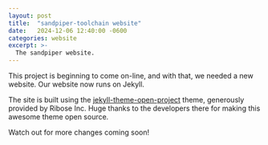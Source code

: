 ```yaml
---
layout: post
title:  "sandpiper-toolchain website"
date:   2024-12-06 12:40:00 -0600
categories: website
excerpt: >-
  The sandpiper website.
---
```



This project is beginning to come on-line, and with that, we needed a new website. 
Our website now runs on Jekyll.

The site is built using the [jekyll-theme-open-project](https://github.com/riboseinc/jekyll-theme-open-project) theme, generously provided by Ribose Inc.
Huge thanks to the developers there for making this awesome theme open source.

Watch out for more changes coming soon!
